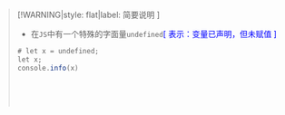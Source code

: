 <br/>

>[!WARNING|style: flat|label: 简要说明 ]
>
>- 在`JS`中有一个特殊的字面量`undefined`<span style='color:Blue'>[ 表示：变量已声明，但未赋值 ]</span>
>
>```csharp
># let x = undefined;
>let x;
>console.info(x)
>
>    
>```
>
>
>
><br/>

